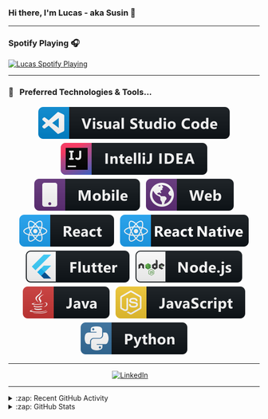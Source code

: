 ### Hi there, I'm Lucas - aka Susin 👋



*************

### Spotify Playing 🎧

[<img src="https://novatorem.lucassusin.vercel.app/api/spotify-playing" alt="Lucas Spotify Playing" width="350" />](https://open.spotify.com/user/lucas_susin?si=NZi60zOuQ3aktwm4_6i8bQ)


*************


### 🔧 &nbsp; Preferred Technologies & Tools...
<p align="center">

  <!-- For more icons https://github.com/MikeCodesDotNET/ColoredBadges -->
  
  <img src="https://github.com/LucasSusin/LucasSusin/blob/master/assets/svg/tools/visualstudio_code.svg" alt="vscode" style="vertical-align:top; margin:4px">
  <img src="https://github.com/LucasSusin/LucasSusin/blob/master/assets/svg/tools/jetbrains_intellij.svg" alt="intellij" style="vertical-align:top; margin:4px">
  <img src="https://github.com/LucasSusin/LucasSusin/blob/master/assets/svg/misc/mobile.svg" alt="mobile" style="vertical-align:top; margin:4px">
  <img src="https://github.com/LucasSusin/LucasSusin/blob/master/assets/svg/misc/web.svg" alt="web" style="vertical-align:top; margin:4px">
  <img src="https://github.com/LucasSusin/LucasSusin/blob/master/assets/svg/frameworks/react.svg" alt="react" style="vertical-align:top; margin:4px">
  <img src="https://github.com/LucasSusin/LucasSusin/blob/master/assets/svg/frameworks/reactnative.svg" alt="reactnative" style="vertical-align:top; margin:4px">
  <img src="https://github.com/LucasSusin/LucasSusin/blob/master/assets/svg/frameworks/flutter.svg" alt="flutter" style="vertical-align:top; margin:4px">
  <img src="https://github.com/LucasSusin/LucasSusin/blob/master/assets/svg/frameworks/nodejs.svg" alt="nodejs" style="vertical-align:top; margin:4px">
  <img src="https://github.com/LucasSusin/LucasSusin/blob/master/assets/svg/languages/java.svg" alt="java" style="vertical-align:top; margin:4px">
  <img src="https://github.com/LucasSusin/LucasSusin/blob/master/assets/svg/languages/js.svg" alt="js" style="vertical-align:top; margin:4px">
  <img src="https://github.com/LucasSusin/LucasSusin/blob/master/assets/svg/languages/python.svg" alt="python" style="vertical-align:top; margin:4px">
  
</p>


*************


<!-- Social Media links -->

<p align="center">
  <a href="https://www.linkedin.com/in/lucassimonsusin/"><img src="https://github.com/Quadrified/Quadrified/blob/master/assets/social_media_svgs/linkedin-round.svg" width="35px" alt="LinkedIn"></a> &nbsp; &nbsp;
</p>


*************


<!-- GitHub Stats -->

<details>
  <summary>:zap: Recent GitHub Activity</summary>
<!--START_SECTION:activity-->





<!--END_SECTION:activity-->
</details>

<details>
  <summary>:zap: GitHub Stats</summary>

  <img align="left" alt="Lucas" src="https://github-readme-stats-rouge-eight.vercel.app/api?username=LucasSusin&count_private=true&show_icons=true&theme=tokyonight&hide_border=true" />
  
  <a href="https://github.com/LucasSusin/LucasSusin">
  <img align="center" src="https://github-readme-stats.vercel.app/api/top-langs/?username=LucasSusin&layout=compact&theme=tokyonight" alt="Lucas' stats" /> 
</a>

</details>
